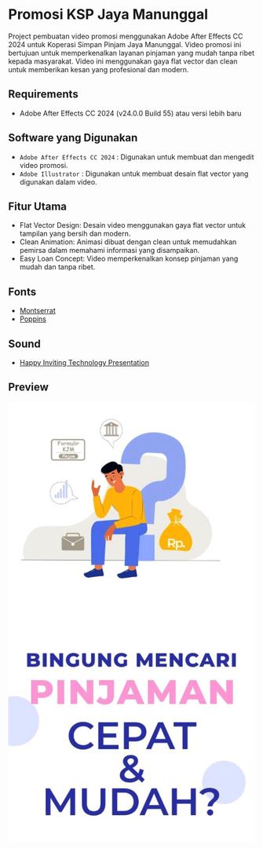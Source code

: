 # Promosi KSP Jaya Manunggal
Project pembuatan video promosi menggunakan Adobe After Effects CC 2024 untuk Koperasi Simpan Pinjam Jaya Manunggal. Video promosi ini bertujuan untuk memperkenalkan layanan pinjaman yang mudah tanpa ribet kepada masyarakat. Video ini menggunakan gaya flat vector dan clean untuk memberikan kesan yang profesional dan modern.

## Requirements
- Adobe After Effects CC 2024 (v24.0.0 Build 55) atau versi lebih baru

## Software yang Digunakan
- `Adobe After Effects CC 2024` : Digunakan untuk membuat dan mengedit video promosi.
- `Adobe Illustrator` : Digunakan untuk membuat desain flat vector yang digunakan dalam video.

## Fitur Utama
- Flat Vector Design: Desain video menggunakan gaya flat vector untuk tampilan yang bersih dan modern.
- Clean Animation: Animasi dibuat dengan clean untuk memudahkan pemirsa dalam memahami informasi yang disampaikan.
- Easy Loan Concept: Video memperkenalkan konsep pinjaman yang mudah dan tanpa ribet.

## Fonts
- [Montserrat](https://www.fontsquirrel.com/fonts/montserrat)
- [Poppins](https://www.fontsquirrel.com/fonts/poppins)

## Sound
- [Happy Inviting Technology Presentation](https://elements.envato.com/happy-inviting-technology-presentation-SHNJ8C9)

## Preview
[![Preview Promosi](/Preview/Preview-Promosi.jpg)](/Preview/Preview-Promosi.mp4)